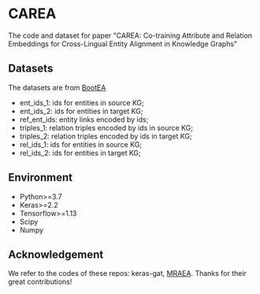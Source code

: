 # CAREA
The code and dataset for paper "CAREA: Co-training Attribute and Relation Embeddings for Cross-Lingual Entity Alignment in Knowledge Graphs"

## Datasets

The datasets are from [BootEA](https://github.com/nju-websoft/BootEA)

* ent_ids_1: ids for entities in source KG;
* ent_ids_2: ids for entities in target KG;
* ref_ent_ids: entity links encoded by ids;
* triples_1: relation triples encoded by ids in source KG;
* triples_2: relation triples encoded by ids in target KG;
* rel_ids_1: ids for entities in source KG;
* rel_ids_2: ids for entities in target KG;

## Environment

* Python>=3.7
* Keras>=2.2
* Tensorflow>=1.13
* Scipy
* Numpy

## Acknowledgement

We refer to the codes of these repos: keras-gat, [MRAEA](https://github.com/MaoXinn/MRAEA). Thanks for their great contributions!
